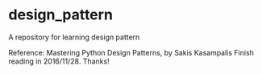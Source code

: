 # design_pattern
A repository for learning design pattern

Reference: Mastering Python Design Patterns, by Sakis Kasampalis
Finish reading in 2016/11/28.
Thanks!

